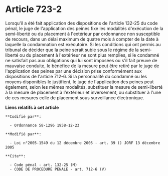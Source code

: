 # Article 723-2

Lorsqu'il a été fait application des dispositions de l'article 132-25 du code pénal, le juge de l'application des peines fixe
les modalités d'exécution de la semi-liberté ou du placement à l'extérieur par ordonnance non susceptible de recours, dans un
délai maximum de quatre mois à compter de la date à laquelle la condamnation est exécutoire. Si les conditions qui ont permis
au tribunal de décider que la peine serait subie sous le régime de la semi-liberté ou du placement à l'extérieur ne sont plus
remplies, si le condamné ne satisfait pas aux obligations qui lui sont imposées ou s'il fait preuve de mauvaise conduite, le
bénéfice de la mesure peut être retiré par le juge de l'application des peines par une décision prise conformément aux
dispositions de l'article 712-6. Si la personnalité du condamné ou les moyens disponibles le justifient, le juge de
l'application des peines peut également, selon les mêmes modalités, substituer la mesure de semi-liberté à la mesure de
placement à l'extérieur et inversement, ou substituer à l'une de ces mesures celle de placement sous surveillance
électronique.

**Liens relatifs à cet article**

	**Codifié par**:

	  - Ordonnance 58-1296 1958-12-23

	**Modifié par**:

	  - Loi n°2005-1549 du 12 décembre 2005 - art. 39 () JORF 13 décembre 2005

	**Cite**:

	  - Code pénal - art. 132-25 (M)
	  - CODE DE PROCEDURE PENALE - art. 712-6 (V)
